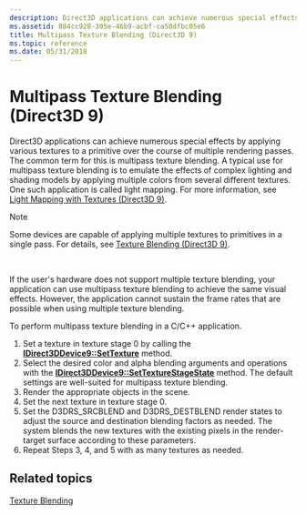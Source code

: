 ```yaml
---
description: Direct3D applications can achieve numerous special effects by applying various textures to a primitive over the course of multiple rendering passes.
ms.assetid: 884cc928-305e-46b9-acbf-ca58dfbc05e6
title: Multipass Texture Blending (Direct3D 9)
ms.topic: reference
ms.date: 05/31/2018
---
```


# Multipass Texture Blending (Direct3D 9)

Direct3D applications can achieve numerous special effects by applying various textures to a primitive over the course of multiple rendering passes. The common term for this is multipass texture blending. A typical use for multipass texture blending is to emulate the effects of complex lighting and shading models by applying multiple colors from several different textures. One such application is called light mapping. For more information, see [Light Mapping with Textures (Direct3D 9)](light-mapping-with-textures.md).

> [!Note]  
> Some devices are capable of applying multiple textures to primitives in a single pass. For details, see [Texture Blending (Direct3D 9)](texture-blending.md).

 

If the user's hardware does not support multiple texture blending, your application can use multipass texture blending to achieve the same visual effects. However, the application cannot sustain the frame rates that are possible when using multiple texture blending.

To perform multipass texture blending in a C/C++ application.

1.  Set a texture in texture stage 0 by calling the [**IDirect3DDevice9::SetTexture**](/windows/win32/api/d3d9helper/nf-d3d9helper-idirect3ddevice9-settexture) method.
2.  Select the desired color and alpha blending arguments and operations with the [**IDirect3DDevice9::SetTextureStageState**](/windows/win32/api/d3d9helper/nf-d3d9helper-idirect3ddevice9-settexturestagestate) method. The default settings are well-suited for multipass texture blending.
3.  Render the appropriate objects in the scene.
4.  Set the next texture in texture stage 0.
5.  Set the D3DRS\_SRCBLEND and D3DRS\_DESTBLEND render states to adjust the source and destination blending factors as needed. The system blends the new textures with the existing pixels in the render-target surface according to these parameters.
6.  Repeat Steps 3, 4, and 5 with as many textures as needed.

## Related topics

<dl> <dt>

[Texture Blending](texture-blending.md)
</dt> </dl>

 

 
